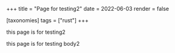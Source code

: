 +++
title = "Page for testing2"
date = 2022-06-03
render = false

[taxonomies]
tags = ["rust"]
+++

this page is for testing2

<!-- more -->

this page is for testing body2

